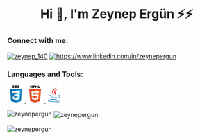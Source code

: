 <h1 align="center">Hi 👋, I'm Zeynep Ergün ⚡⚡</h1>
<h3 align="left">Connect with me:</h3>
<p align="left">
<a href="https://twitter.com/zeynep_140" target="blank"><img align="center" src="https://raw.githubusercontent.com/rahuldkjain/github-profile-readme-generator/master/src/images/icons/Social/twitter.svg" alt="zeynep_140" height="30" width="40" /></a>
<a href="https://linkedin.com/in/https://www.linkedin.com/in/zeynepergun" target="blank"><img align="center" src="https://raw.githubusercontent.com/rahuldkjain/github-profile-readme-generator/master/src/images/icons/Social/linked-in-alt.svg" alt="https://www.linkedin.com/in/zeynepergun" height="30" width="40" /></a>
</p>

<h3 align="left">Languages and Tools:</h3>
 </a> <a href="https://www.w3schools.com/css/" target="_blank" rel="noreferrer"> <img src="https://raw.githubusercontent.com/devicons/devicon/master/icons/css3/css3-original-wordmark.svg" alt="css3" width="40" height="40"/> </a> <a href="https://www.w3.org/html/" target="_blank" rel="noreferrer"> <img src="https://raw.githubusercontent.com/devicons/devicon/master/icons/html5/html5-original-wordmark.svg" alt="html5" width="40" height="40"/> </a> <a href="https://www.java.com" target="_blank" rel="noreferrer"> <img src="https://raw.githubusercontent.com/devicons/devicon/master/icons/java/java-original.svg" alt="java" width="40" height="40"/> </a> </p>

<p><img align="left" src="https://github-readme-stats.vercel.app/api/top-langs?username=zeynepergun&show_icons=true&locale=en&layout=compact" alt="zeynepergun" /></p>

<p>&nbsp;<img align="center" src="https://github-readme-stats.vercel.app/api?username=zeynepergun&show_icons=true&locale=en" alt="zeynepergun" /></p>


<p><img align="center" src="https://github-readme-streak-stats.herokuapp.com/?user=zeynepergun&" alt="zeynepergun" /></p>

